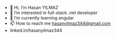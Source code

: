 - 👋 Hi, I’m Hasan YILMAZ
- 👀 I’m interested in full-stack .net developer
- 🌱 I’m currently learning angular
- 📫 How to reach me hasanyilmaz344@gmail.com 
- linked.in/hasanyilmaz344

<!---
hasany35/hasany35 is a ✨ special ✨ repository because its `README.md` (this file) appears on your GitHub profile.
You can click the Preview link to take a look at your changes.
--->
